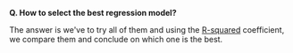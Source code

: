 **Q. How to select the best regression model?**

The answer is we've to try all of them and using the [R-squared](https://towardsdatascience.com/wth-are-r-squared-and-adjusted-r-squared-7b816eef90d9) coefficient, we compare them and conclude on which one is the best.
